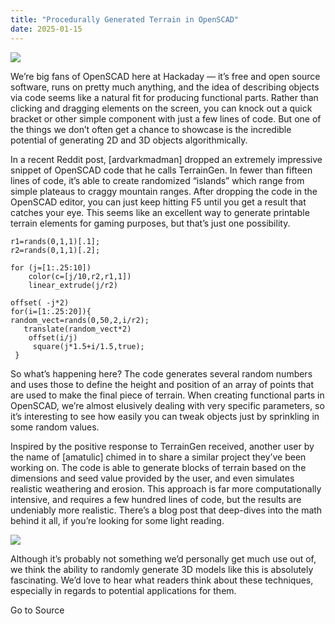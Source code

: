 ```yaml
---
title: "Procedurally Generated Terrain in OpenSCAD"
date: 2025-01-15
---
```


![](https://hackaday.com/wp-content/uploads/2025/01/scadterrain_feat.jpg?w=800)

We’re big fans of OpenSCAD here at Hackaday — it’s free and open source software, runs on pretty much anything, and the idea of describing objects via code seems like a natural fit for producing functional parts. Rather than clicking and dragging elements on the screen, you can knock out a quick bracket or other simple component with just a few lines of code. But one of the things we don’t often get a chance to showcase is the incredible potential of generating 2D and 3D objects algorithmically.

In a recent Reddit post, \[ardvarkmadman\] dropped an extremely impressive snippet of OpenSCAD code that he calls TerrainGen. In fewer than fifteen lines of code, it’s able to create randomized “islands” which range from simple plateaus to craggy mountain ranges. After dropping the code in the OpenSCAD editor, you can just keep hitting F5 until you get a result that catches your eye. This seems like an excellent way to generate printable terrain elements for gaming purposes, but that’s just one possibility.

```
r1=rands(0,1,1)[.1];
r2=rands(0,1,1)[.2];

for (j=[1:.25:10])
    color(c=[j/10,r2,r1,1])
    linear_extrude(j/r2)

offset( -j*2)
for(i=[1:.25:20]){
random_vect=rands(0,50,2,i/r2);
   translate(random_vect*2)
    offset(i/j)
     square(j*1.5+i/1.5,true);
 }

```

So what’s happening here? The code generates several random numbers and uses those to define the height and position of an array of points that are used to make the final piece of terrain. When creating functional parts in OpenSCAD, we’re almost elusively dealing with very specific parameters, so it’s interesting to see how easily you can tweak objects just by sprinkling in some random values.

Inspired by the positive response to TerrainGen received, another user by the name of \[amatulic\] chimed in to share a similar project they’ve been working on. The code is able to generate blocks of terrain based on the dimensions and seed value provided by the user, and even simulates realistic weathering and erosion. This approach is far more computationally intensive, and requires a few hundred lines of code, but the results are undeniably more realistic. There’s a blog post that deep-dives into the math behind it all, if you’re looking for some light reading.

![](https://hackaday.com/wp-content/uploads/2025/01/scadterrain_detail.jpg)

Although it’s probably not something we’d personally get much use out of, we think the ability to randomly generate 3D models like this is absolutely fascinating. We’d love to hear what readers think about these techniques, especially in regards to potential applications for them.

Go to Source
